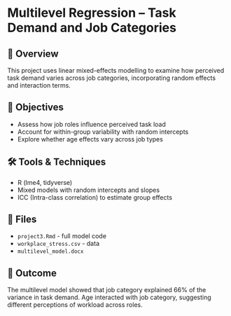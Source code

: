 # Multilevel Regression – Task Demand and Job Categories

## 📘 Overview
This project uses linear mixed-effects modelling to examine how perceived task demand varies across job categories, incorporating random effects and interaction terms.

## 🎯 Objectives
- Assess how job roles influence perceived task load
- Account for within-group variability with random intercepts
- Explore whether age effects vary across job types

## 🛠 Tools & Techniques
- R (lme4, tidyverse)
- Mixed models with random intercepts and slopes
- ICC (Intra-class correlation) to estimate group effects

## 📁 Files
- `project3.Rmd` - full model code
- `workplace_stress.csv` - data 
- `multilevel_model.docx`

## 📌 Outcome
The multilevel model showed that job category explained 66% of the variance in task demand. Age interacted with job category, suggesting different perceptions of workload across roles.

